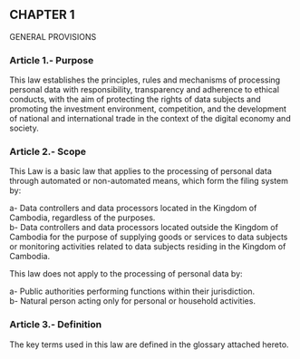 ## CHAPTER 1  
GENERAL PROVISIONS

### Article 1.- Purpose

This law establishes the principles, rules and mechanisms of processing personal data with responsibility, transparency and adherence to ethical conducts, with the aim of protecting the rights of data subjects and promoting the investment environment, competition, and the development of national and international trade in the context of the digital economy and society.

### Article 2.- Scope

This Law is a basic law that applies to the processing of personal data through automated or non-automated means, which form the filing system by:

a- Data controllers and data processors located in the Kingdom of Cambodia, regardless of the purposes.  
b- Data controllers and data processors located outside the Kingdom of Cambodia for the purpose of supplying goods or services to data subjects or monitoring activities related to data subjects residing in the Kingdom of Cambodia.  

This law does not apply to the processing of personal data by:

a- Public authorities performing functions within their jurisdiction.  
b- Natural person acting only for personal or household activities.

### Article 3.- Definition

The key terms used in this law are defined in the glossary attached hereto.
